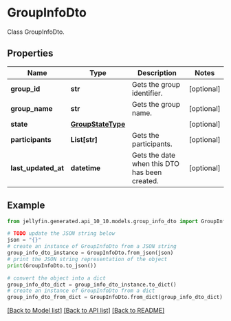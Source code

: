 # GroupInfoDto

Class GroupInfoDto.

## Properties

Name | Type | Description | Notes
------------ | ------------- | ------------- | -------------
**group_id** | **str** | Gets the group identifier. | [optional] 
**group_name** | **str** | Gets the group name. | [optional] 
**state** | [**GroupStateType**](GroupStateType.md) |  | [optional] 
**participants** | **List[str]** | Gets the participants. | [optional] 
**last_updated_at** | **datetime** | Gets the date when this DTO has been created. | [optional] 

## Example

```python
from jellyfin.generated.api_10_10.models.group_info_dto import GroupInfoDto

# TODO update the JSON string below
json = "{}"
# create an instance of GroupInfoDto from a JSON string
group_info_dto_instance = GroupInfoDto.from_json(json)
# print the JSON string representation of the object
print(GroupInfoDto.to_json())

# convert the object into a dict
group_info_dto_dict = group_info_dto_instance.to_dict()
# create an instance of GroupInfoDto from a dict
group_info_dto_from_dict = GroupInfoDto.from_dict(group_info_dto_dict)
```
[[Back to Model list]](../README.md#documentation-for-models) [[Back to API list]](../README.md#documentation-for-api-endpoints) [[Back to README]](../README.md)


